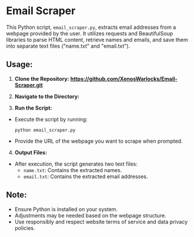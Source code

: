 # Email Scraper

This Python script, `email_scraper.py`, extracts email addresses from a webpage provided by the user. It utilizes requests and BeautifulSoup libraries to parse HTML content, retrieve names and emails, and save them into separate text files ("name.txt" and "email.txt"). 

## Usage:

1. **Clone the Repository: https://github.com/XenosWarlocks/Email-Scraper.git**

2. **Navigate to the Directory:**

3. **Run the Script:**
- Execute the script by running:
  ```
  python email_scraper.py
  ```
- Provide the URL of the webpage you want to scrape when prompted.

4. **Output Files:**
- After execution, the script generates two text files:
  - `name.txt`: Contains the extracted names.
  - `email.txt`: Contains the extracted email addresses.

## Note:
- Ensure Python is installed on your system.
- Adjustments may be needed based on the webpage structure.
- Use responsibly and respect website terms of service and data privacy policies.
